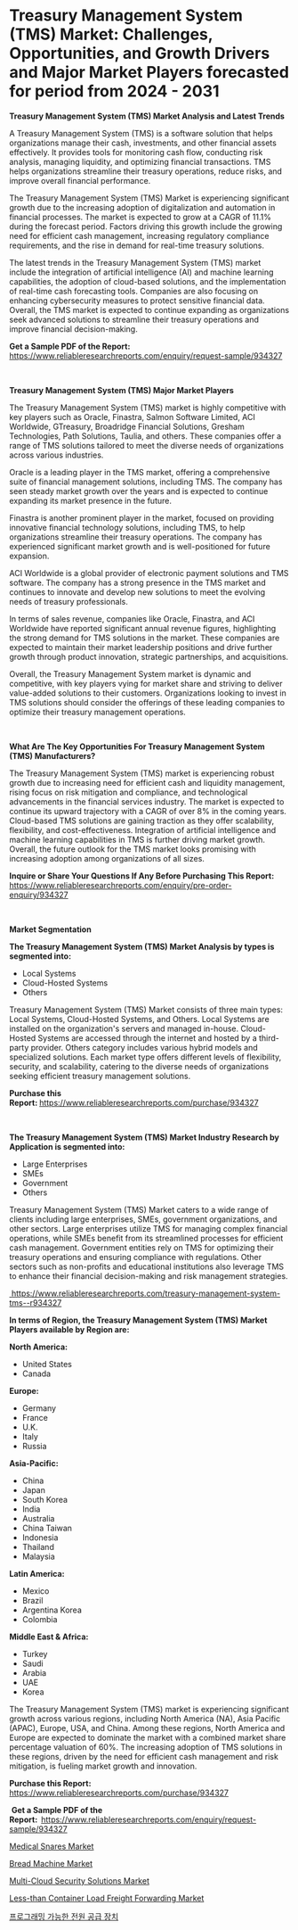 <p><h1>Treasury Management System (TMS) Market: Challenges, Opportunities, and Growth Drivers and Major Market Players forecasted for period from 2024 - 2031</h1></p><p><strong>Treasury Management System (TMS) Market Analysis and Latest Trends</strong></p>
<p><p>A Treasury Management System (TMS) is a software solution that helps organizations manage their cash, investments, and other financial assets effectively. It provides tools for monitoring cash flow, conducting risk analysis, managing liquidity, and optimizing financial transactions. TMS helps organizations streamline their treasury operations, reduce risks, and improve overall financial performance.</p><p>The Treasury Management System (TMS) Market is experiencing significant growth due to the increasing adoption of digitalization and automation in financial processes. The market is expected to grow at a CAGR of 11.1% during the forecast period. Factors driving this growth include the growing need for efficient cash management, increasing regulatory compliance requirements, and the rise in demand for real-time treasury solutions.</p><p>The latest trends in the Treasury Management System (TMS) market include the integration of artificial intelligence (AI) and machine learning capabilities, the adoption of cloud-based solutions, and the implementation of real-time cash forecasting tools. Companies are also focusing on enhancing cybersecurity measures to protect sensitive financial data. Overall, the TMS market is expected to continue expanding as organizations seek advanced solutions to streamline their treasury operations and improve financial decision-making.</p></p>
<p><strong>Get a Sample PDF of the Report:&nbsp;</strong> <a href="https://www.reliableresearchreports.com/enquiry/request-sample/934327">https://www.reliableresearchreports.com/enquiry/request-sample/934327</a></p>
<p>&nbsp;</p>
<p><strong>Treasury Management System (TMS) Major Market Players</strong></p>
<p><p>The Treasury Management System (TMS) market is highly competitive with key players such as Oracle, Finastra, Salmon Software Limited, ACI Worldwide, GTreasury, Broadridge Financial Solutions, Gresham Technologies, Path Solutions, Taulia, and others. These companies offer a range of TMS solutions tailored to meet the diverse needs of organizations across various industries.</p><p>Oracle is a leading player in the TMS market, offering a comprehensive suite of financial management solutions, including TMS. The company has seen steady market growth over the years and is expected to continue expanding its market presence in the future.</p><p>Finastra is another prominent player in the market, focused on providing innovative financial technology solutions, including TMS, to help organizations streamline their treasury operations. The company has experienced significant market growth and is well-positioned for future expansion.</p><p>ACI Worldwide is a global provider of electronic payment solutions and TMS software. The company has a strong presence in the TMS market and continues to innovate and develop new solutions to meet the evolving needs of treasury professionals.</p><p>In terms of sales revenue, companies like Oracle, Finastra, and ACI Worldwide have reported significant annual revenue figures, highlighting the strong demand for TMS solutions in the market. These companies are expected to maintain their market leadership positions and drive further growth through product innovation, strategic partnerships, and acquisitions.</p><p>Overall, the Treasury Management System market is dynamic and competitive, with key players vying for market share and striving to deliver value-added solutions to their customers. Organizations looking to invest in TMS solutions should consider the offerings of these leading companies to optimize their treasury management operations.</p></p>
<p>&nbsp;</p>
<p><strong>What Are The Key Opportunities For Treasury Management System (TMS) Manufacturers?</strong></p>
<p><p>The Treasury Management System (TMS) market is experiencing robust growth due to increasing need for efficient cash and liquidity management, rising focus on risk mitigation and compliance, and technological advancements in the financial services industry. The market is expected to continue its upward trajectory with a CAGR of over 8% in the coming years. Cloud-based TMS solutions are gaining traction as they offer scalability, flexibility, and cost-effectiveness. Integration of artificial intelligence and machine learning capabilities in TMS is further driving market growth. Overall, the future outlook for the TMS market looks promising with increasing adoption among organizations of all sizes.</p></p>
<p><strong>Inquire or Share Your Questions If Any Before Purchasing This Report:</strong> <a href="https://www.reliableresearchreports.com/enquiry/pre-order-enquiry/934327">https://www.reliableresearchreports.com/enquiry/pre-order-enquiry/934327</a></p>
<p>&nbsp;</p>
<p><strong>Market Segmentation</strong></p>
<p><strong>The Treasury Management System (TMS) Market Analysis by types is segmented into:</strong></p>
<p><ul><li>Local Systems</li><li>Cloud-Hosted Systems</li><li>Others</li></ul></p>
<p><p>Treasury Management System (TMS) Market consists of three main types: Local Systems, Cloud-Hosted Systems, and Others. Local Systems are installed on the organization's servers and managed in-house. Cloud-Hosted Systems are accessed through the internet and hosted by a third-party provider. Others category includes various hybrid models and specialized solutions. Each market type offers different levels of flexibility, security, and scalability, catering to the diverse needs of organizations seeking efficient treasury management solutions.</p></p>
<p><strong>Purchase this Report:&nbsp;</strong><a href="https://www.reliableresearchreports.com/purchase/934327">https://www.reliableresearchreports.com/purchase/934327</a></p>
<p>&nbsp;</p>
<p><strong>The Treasury Management System (TMS) Market Industry Research by Application is segmented into:</strong></p>
<p><ul><li>Large Enterprises</li><li>SMEs</li><li>Government</li><li>Others</li></ul></p>
<p><p>Treasury Management System (TMS) Market caters to a wide range of clients including large enterprises, SMEs, government organizations, and other sectors. Large enterprises utilize TMS for managing complex financial operations, while SMEs benefit from its streamlined processes for efficient cash management. Government entities rely on TMS for optimizing their treasury operations and ensuring compliance with regulations. Other sectors such as non-profits and educational institutions also leverage TMS to enhance their financial decision-making and risk management strategies.</p></p>
<p><a href="https://www.reliableresearchreports.com/treasury-management-system-tms--r934327">&nbsp;https://www.reliableresearchreports.com/treasury-management-system-tms--r934327</a></p>
<p><strong>In terms of Region, the Treasury Management System (TMS) Market Players available by Region are:</strong></p>
<p>
    <p> <strong> North America: </strong>
        <ul>
            <li>United States</li>
            <li>Canada</li>
        </ul>
        </p> 
    <p> <strong> Europe: </strong>
        <ul>
            <li>Germany</li>
            <li>France</li>
            <li>U.K.</li>
            <li>Italy</li>
            <li>Russia</li>
        </ul>
        </p> 
    <p> <strong> Asia-Pacific: </strong>
        <ul>
            <li>China</li>
            <li>Japan</li>
            <li>South Korea</li>
            <li>India</li>
            <li>Australia</li>
            <li>China Taiwan</li>
            <li>Indonesia</li>
            <li>Thailand</li>
            <li>Malaysia</li>
        </ul>
        </p> 
    <p> <strong> Latin America: </strong>
        <ul>
            <li>Mexico</li>
            <li>Brazil</li>
            <li>Argentina Korea</li>
            <li>Colombia</li>
        </ul>
        </p> 
    <p> <strong> Middle East & Africa: </strong>
        <ul>
            <li>Turkey</li>
            <li>Saudi</li>
            <li>Arabia</li>
            <li>UAE</li>
            <li>Korea</li>
        </ul>
    </p>
    </p>
<p><p>The Treasury Management System (TMS) market is experiencing significant growth across various regions, including North America (NA), Asia Pacific (APAC), Europe, USA, and China. Among these regions, North America and Europe are expected to dominate the market with a combined market share percentage valuation of 60%. The increasing adoption of TMS solutions in these regions, driven by the need for efficient cash management and risk mitigation, is fueling market growth and innovation.</p></p>
<p><strong>Purchase this Report: </strong><a href="https://www.reliableresearchreports.com/purchase/934327">https://www.reliableresearchreports.com/purchase/934327</a></p>
<p>&nbsp;<strong>Get a Sample PDF of the Report:&nbsp;&nbsp;</strong><a href="https://www.reliableresearchreports.com/enquiry/request-sample/934327">https://www.reliableresearchreports.com/enquiry/request-sample/934327</a></p>
<p><strong></strong></p>
<p><p><a href="https://www.linkedin.com/pulse/medical-snares-market-research-report-unlocks-analysis-financial-iga1f">Medical Snares Market</a></p><p><a href="https://issuu.com/reportprime-2/docs/bread-machine-market-size-2030.pptx">Bread Machine Market</a></p><p><a href="https://github.com/ruddyyedelwadw/Market-Research-Report-List-2/blob/main/multi-cloud-security-solutions-market.md">Multi-Cloud Security Solutions Market</a></p><p><a href="https://github.com/jaidynmorantestelletmjzya/Market-Research-Report-List-2/blob/main/less-than-container-load-freight-forwarding-market.md">Less-than Container Load Freight Forwarding Market</a></p><p><a href="https://github.com/akzkkws047661437/Market-Research-Report-List-2/blob/main/137989460160.md">프로그래밍 가능한 전원 공급 장치</a></p></p>